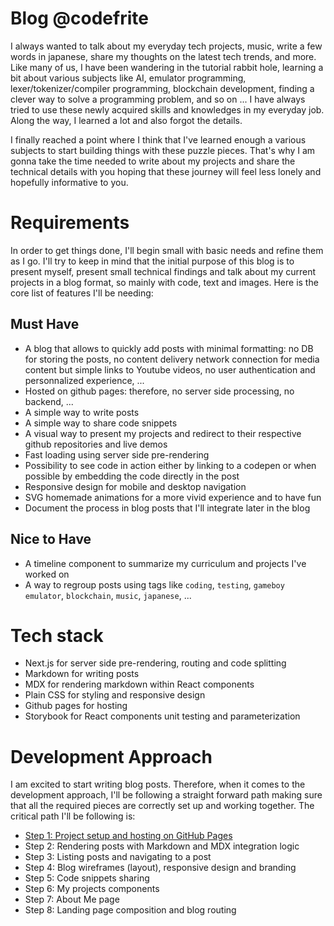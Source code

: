 # Blog @codefrite

I always wanted to talk about my everyday tech projects, music, write a few words in japanese, share my thoughts on the latest tech trends, and more. Like many of us, I have been wandering in the tutorial rabbit hole, learning a bit about various subjects like AI, emulator programming, lexer/tokenizer/compiler programming, blockchain development, finding a clever way to solve a programming problem, and so on ... I have always tried to use these newly acquired skills and knowledges in my everyday job. Along the way, I learned a lot and also forgot the details.

I finally reached a point where I think that I've learned enough a various subjects to start building things with these puzzle pieces. That's why I am gonna take the time needed to write about my projects and share the technical details with you hoping that these journey will feel less lonely and hopefully informative to you.

# Requirements

In order to get things done, I'll begin small with basic needs and refine them as I go. I'll try to keep in mind that the initial purpose of this blog is to present myself, present small technical findings and talk about my current projects in a blog format, so mainly with code, text and images. Here is the core list of features I'll be needing:

## Must Have

- A blog that allows to quickly add posts with minimal formatting: no DB for storing the posts, no content delivery network connection for media content but simple links to Youtube videos, no user authentication and personnalized experience, ...
- Hosted on github pages: therefore, no server side processing, no backend, ...
- A simple way to write posts
- A simple way to share code snippets
- A visual way to present my projects and redirect to their respective github repositories and live demos
- Fast loading using server side pre-rendering
- Possibility to see code in action either by linking to a codepen or when possible by embedding the code directly in the post
- Responsive design for mobile and desktop navigation
- SVG homemade animations for a more vivid experience and to have fun
- Document the process in blog posts that I'll integrate later in the blog

## Nice to Have

- A timeline component to summarize my curriculum and projects I've worked on
- A way to regroup posts using tags like `coding`, `testing`, `gameboy emulator`, `blockchain`, `music`, `japanese`, ...

# Tech stack

- Next.js for server side pre-rendering, routing and code splitting
- Markdown for writing posts
- MDX for rendering markdown within React components
- Plain CSS for styling and responsive design
- Github pages for hosting
- Storybook for React components unit testing and parameterization

# Development Approach

I am excited to start writing blog posts. Therefore, when it comes to the development approach, I'll be following a straight forward path making sure that all the required pieces are correctly set up and working together. The critical path I'll be following is:

- [Step 1: Project setup and hosting on GitHub Pages](docs/Step%201/Project%20setup%20and%20hosting%20on%20GitHub%20Pages.md)
- Step 2: Rendering posts with Markdown and MDX integration logic
- Step 3: Listing posts and navigating to a post
- Step 4: Blog wireframes (layout), responsive design and branding
- Step 5: Code snippets sharing
- Step 6: My projects components
- Step 7: About Me page
- Step 8: Landing page composition and blog routing
